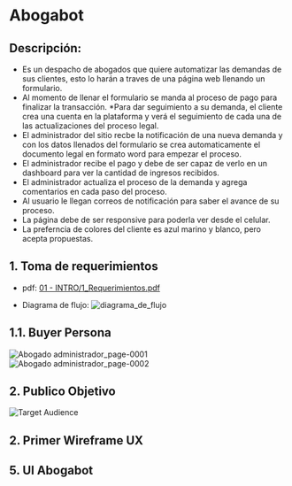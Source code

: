# Abogabot
## Descripción:
* Es un despacho de abogados que quiere automatizar las demandas de sus clientes, esto lo harán a traves de una página web llenando un formulario.
* Al momento de llenar el formulario se manda al proceso de pago para finalizar la transacción.
*Para dar seguimiento a su demanda, el cliente crea una cuenta en la plataforma y verá el seguimiento de cada una de las actualizaciones del proceso legal.
* El administrador del sitio recbe la notificación de una nueva demanda y con los datos llenados del formulario se crea automaticamente el documento legal en formato word para empezar el proceso.
* El administrador recibe el pago y debe de ser capaz de verlo en un dashboard para ver la cantidad de ingresos recibidos.
* El administrador actualiza el proceso de la demanda y agrega comentarios en cada paso del proceso.
* Al usuario le llegan correos de notificación para saber el avance de su proceso.
* La página debe de ser responsive para poderla ver desde el celular.
* La preferncia de colores del cliente es azul marino y blanco, pero acepta propuestas.

## 1. Toma de requerimientos
* pdf: [01 - INTRO/1_Requerimientos.pdf](https://github.com/natt100/PRACTICAS_MisionFrontEnd/blob/1ac233aaff014f52068c999a0dfb48412e4ef34d/01%20-%20INTRO/1_Requerimientos.pdf)

* Diagrama de flujo: 
![diagrama_de_flujo](https://user-images.githubusercontent.com/114167648/200208222-e590ad81-2235-403d-9f90-401c5961f8e0.jpeg)

## 1.1. Buyer Persona
![Abogado administrador_page-0001](https://user-images.githubusercontent.com/114167648/200209279-ba45ca75-058b-489b-9bb6-12e22e68a4ed.jpg)
![Abogado administrador_page-0002](https://user-images.githubusercontent.com/114167648/200209284-b6c4bd16-8e9a-4a94-bacb-694a7874b236.jpg)

## 2. Publico Objetivo
![Target Audience](https://user-images.githubusercontent.com/114167648/200210736-ca1016fe-10e3-443d-88b2-5d4f24f295dc.jpg)

## 2. Primer Wireframe UX

## 5. UI Abogabot
